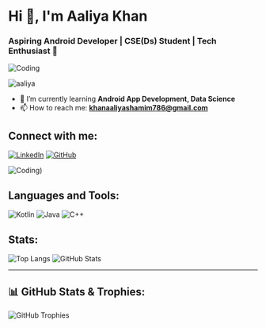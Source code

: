 # Hi 👋, I'm Aaliya Khan

### Aspiring Android Developer | CSE(Ds) Student | Tech Enthusiast 🚀

![Coding](https://c.tenor.com/LENeju0qxusAAAAC/hackerman.gif)



<p align="left"> <img src="https://komarev.com/ghpvc/?username=aaliya&label=Profile%20views&color=0e75b6&style=flat" alt="aaliya" /> </p>

- 🌱 I’m currently learning **Android App Development, Data Science**
- 📫 How to reach me: **khanaaliyashamim786@gmail.com**

## Connect with me:
[![LinkedIn](https://img.shields.io/badge/LinkedIn-Aaliya%20Khan-blue)](https://www.linkedin.com/in/aaliyakhan01/)
[![GitHub](https://img.shields.io/badge/GitHub-Aaliya%20Khan-black)](https://github.com/Aaliyakhan10)

![Coding](https://user-images.githubusercontent.com/74038190/271839927-f5d2d866-d25c-4873-8d82-425d2c62fc2e.gif))
## Languages and Tools:
![Kotlin](https://img.shields.io/badge/Kotlin-1.5.0-7f52ff)
![Java](https://img.shields.io/badge/Java-16-ff7800)
![C++](https://img.shields.io/badge/C++-11-00599C)

## Stats:
![Top Langs](https://github-readme-stats.vercel.app/api/top-langs/?username=aaliya&show_icons=true&layout=compact)
![GitHub Stats](https://github-readme-stats.vercel.app/api?username=aaliya&show_icons=true)


---

## 📊 GitHub Stats & Trophies:
![GitHub Trophies](https://github-profile-trophy.vercel.app/?username=aaliya&theme=juicyfresh)
